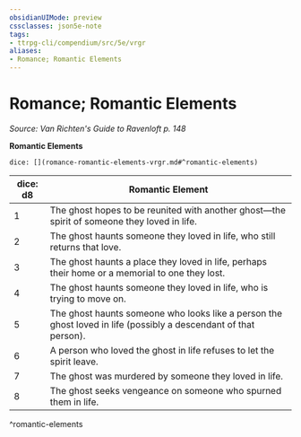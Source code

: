 ```yaml
---
obsidianUIMode: preview
cssclasses: json5e-note
tags:
- ttrpg-cli/compendium/src/5e/vrgr
aliases:
- Romance; Romantic Elements
---
```

# Romance; Romantic Elements
*Source: Van Richten's Guide to Ravenloft p. 148* 

**Romantic Elements**

`dice: [](romance-romantic-elements-vrgr.md#^romantic-elements)`

| dice: d8 | Romantic Element |
|----------|------------------|
| 1 | The ghost hopes to be reunited with another ghost—the spirit of someone they loved in life. |
| 2 | The ghost haunts someone they loved in life, who still returns that love. |
| 3 | The ghost haunts a place they loved in life, perhaps their home or a memorial to one they lost. |
| 4 | The ghost haunts someone they loved in life, who is trying to move on. |
| 5 | The ghost haunts someone who looks like a person the ghost loved in life (possibly a descendant of that person). |
| 6 | A person who loved the ghost in life refuses to let the spirit leave. |
| 7 | The ghost was murdered by someone they loved in life. |
| 8 | The ghost seeks vengeance on someone who spurned them in life. |
^romantic-elements
